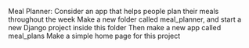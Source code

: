 Meal Planner: Consider an app that helps people plan their meals
throughout the week Make a new folder called meal_planner, and start a new
Django project inside this folder Then make a new app called meal_plans
Make a simple home page for this project